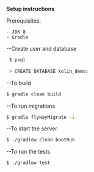 <b>Setup instructions</b>

Prerequisites:

    - JDK 8
    - Gradle

--Create user and database
```sh
 $ psql
 
 > CREATE DATABASE kolin_demo;
```

--To build
```sh
$ gradle clean build
```

--To run migrations
```sh
$ gradle flywayMigrate -i
```

--To start the server
```sh
$ ./gradlew clean bootRun
```

--To run the tests
```sh
$ ./gradlew test
```